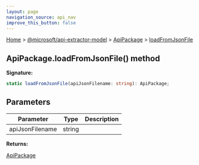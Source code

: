 ```yaml
---
layout: page
navigation_source: api_nav
improve_this_button: false
---
```



[Home](./index.md) &gt; [@microsoft/api-extractor-model](./api-extractor-model.md) &gt; [ApiPackage](./api-extractor-model.apipackage.md) &gt; [loadFromJsonFile](./api-extractor-model.apipackage.loadfromjsonfile.md)

## ApiPackage.loadFromJsonFile() method

<b>Signature:</b>

```typescript
static loadFromJsonFile(apiJsonFilename: string): ApiPackage;
```

## Parameters

|  Parameter | Type | Description |
|  --- | --- | --- |
|  apiJsonFilename | string |  |

<b>Returns:</b>

[ApiPackage](./api-extractor-model.apipackage.md)
